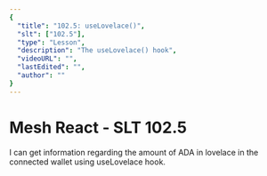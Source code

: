 ```yaml
---
{
  "title": "102.5: useLovelace()",
  "slt": ["102.5"],
  "type": "Lesson",
  "description": "The useLovelace() hook",
  "videoURL": "",
  "lastEdited": "",
  "author": ""
}
---
```


# Mesh React - SLT 102.5

I can get information regarding the amount of ADA in lovelace in the connected wallet using useLovelace hook.